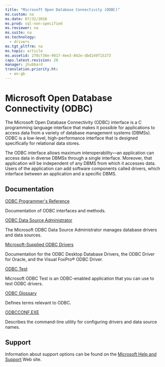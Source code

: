 ```yaml
---
title: "Microsoft Open Database Connectivity (ODBC)"
ms.custom: na
ms.date: 07/31/2016
ms.prod: sql-non-specified
ms.reviewer: na
ms.suite: na
ms.technology: 
  - drivers
ms.tgt_pltfrm: na
ms.topic: article
ms.assetid: 278cf36e-9817-4ee3-842e-dbd149f15273
caps.latest.revision: 20
manager: jhubbard
translation.priority.ht: 
  - en-gb
---
```

# Microsoft Open Database Connectivity (ODBC)
The Microsoft Open Database Connectivity (ODBC) interface is a C programming language interface that makes it possible for applications to access data from a variety of database management systems (DBMSs). ODBC is a low-level, high-performance interface that is designed specifically for relational data stores.  
  
 The ODBC interface allows maximum interoperability—an application can access data in diverse DBMSs through a single interface. Moreover, that application will be independent of any DBMS from which it accesses data. Users of the application can add software components called drivers, which interface between an application and a specific DBMS.  
  
## Documentation  
 [ODBC Programmer's Reference](../content/ODBC-Programmer-s-Reference.md)  
  
 Documentation of ODBC interfaces and methods.  
  
 [ODBC Data Source Administrator](../content/ODBC-Data-Source-Administrator.md)  
  
 The Microsoft ODBC Data Source Administrator manages database drivers and data sources.  
  
 [Microsoft-Supplied ODBC Drivers](../content/Microsoft-Supplied-ODBC-Drivers.md)  
  
 Documentation for the ODBC Desktop Database Drivers, the ODBC Driver for Oracle, and the Visual FoxPro® ODBC Driver.  
  
 [ODBC Test](../content/ODBC-Test.md)  
  
 Microsoft ODBC Test is an ODBC-enabled application that you can use to test ODBC drivers.  
  
 [ODBC Glossary](../content/ODBC-Glossary.md)  
  
 Defines terms relevant to ODBC.  
  
 [ODBCCONF.EXE](../content/ODBCCONF.EXE.md)  
  
 Describes the command-line utility for configuring drivers and data source names.  
  
## Support  
 Information about support options can be found on the [Microsoft Help and Support](http://go.microsoft.com/fwlink?linkid=5521) Web site.